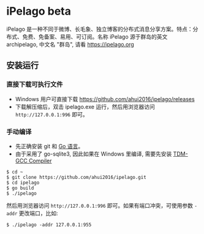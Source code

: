 # iPelago beta

iPelago 是一种不同于微博、长毛象、独立博客的分布式消息分享方案。特点：分布式、免费、免备案、易用、可订阅。名称 iPelago 源于群岛的英文 archipelago, 中文名 "群岛", 请看 https://ipelago.org


## 安装运行

### 直接下载可执行文件

- Windows 用户可直接下载 https://github.com/ahui2016/ipelago/releases
- 下载解压缩后，双击 ipelago.exe 运行，然后用浏览器访问 `http://127.0.0.1:996` 即可。

### 手动编译

- 先正确安装 git 和 [Go 语言](https://golang.google.cn/)。
- 由于采用了 go-sqlite3, 因此如果在 Windows 里编译, 需要先安装 [TDM-GCC Compiler](https://sourceforge.net/projects/tdm-gcc/)

```
$ cd ~
$ git clone https://github.com/ahui2016/ipelago.git
$ cd ipelago
$ go build
$ ./ipelago
```

然后用浏览器访问 `http://127.0.0.1:996` 即可。如果有端口冲突，可使用参数 `-addr` 更改端口，比如:

```
$ ./ipelago -addr 127.0.0.1:955
```
